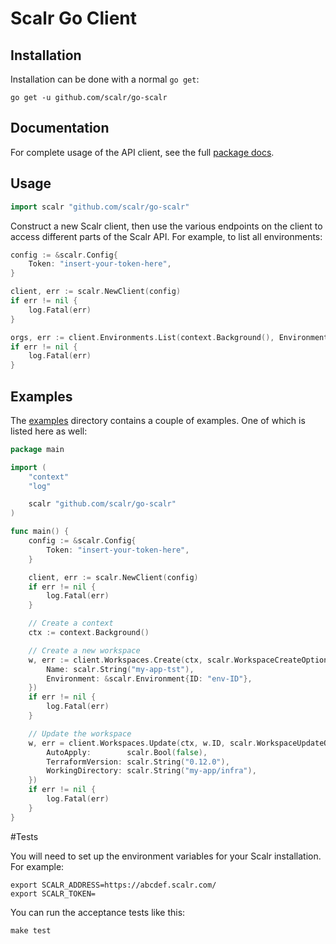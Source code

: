 Scalr Go Client
==============================

## Installation

Installation can be done with a normal `go get`:

```
go get -u github.com/scalr/go-scalr
```

## Documentation

For complete usage of the API client, see the full [package docs](https://pkg.go.dev/github.com/scalr/go-scalr).

## Usage

```go
import scalr "github.com/scalr/go-scalr"
```

Construct a new Scalr client, then use the various endpoints on the client to
access different parts of the Scalr API. For example, to list
all environments:

```go
config := &scalr.Config{
	Token: "insert-your-token-here",
}

client, err := scalr.NewClient(config)
if err != nil {
	log.Fatal(err)
}

orgs, err := client.Environments.List(context.Background(), EnvironmentListOptions{})
if err != nil {
	log.Fatal(err)
}
```

## Examples

The [examples](https://github.com/Scalr/go-scalr/tree/master/examples) directory
contains a couple of examples. One of which is listed here as well:

```go
package main

import (
	"context"
	"log"

	scalr "github.com/scalr/go-scalr"
)

func main() {
	config := &scalr.Config{
		Token: "insert-your-token-here",
	}

	client, err := scalr.NewClient(config)
	if err != nil {
		log.Fatal(err)
	}

	// Create a context
	ctx := context.Background()

	// Create a new workspace
	w, err := client.Workspaces.Create(ctx, scalr.WorkspaceCreateOptions{
		Name: scalr.String("my-app-tst"),
		Environment: &scalr.Environment{ID: "env-ID"},
	})
	if err != nil {
		log.Fatal(err)
	}

	// Update the workspace
	w, err = client.Workspaces.Update(ctx, w.ID, scalr.WorkspaceUpdateOptions{
		AutoApply:        scalr.Bool(false),
		TerraformVersion: scalr.String("0.12.0"),
		WorkingDirectory: scalr.String("my-app/infra"),
	})
	if err != nil {
		log.Fatal(err)
	}
}
```

#Tests

You will need to set up the environment variables for your Scalr installation. For example:

```
export SCALR_ADDRESS=https://abcdef.scalr.com/
export SCALR_TOKEN=
```
You can run the acceptance tests like this:
```
make test
```